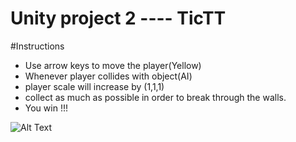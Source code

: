 # Unity project 2 ---- TicTT

#Instructions 
* Use arrow keys to move the player(Yellow)
* Whenever player collides with object(AI)
* player scale will increase by (1,1,1)
* collect as much as possible in order to break through the walls.
* You win !!!

![Alt Text](https://media.giphy.com/media/3ov9k0bmJr4j8cYOLS/giphy.gif)
			

